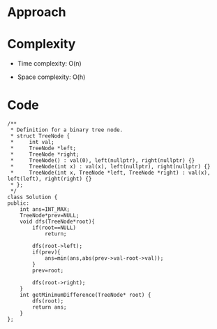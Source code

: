 # Approach
<!-- Describe your approach to solving the problem. -->

# Complexity
- Time complexity: O(n)
<!-- Add your time complexity here, e.g. $$O(n)$$ -->

- Space complexity: O(h)
<!-- Add your space complexity here, e.g. $$O(n)$$ -->

# Code
```
/**
 * Definition for a binary tree node.
 * struct TreeNode {
 *     int val;
 *     TreeNode *left;
 *     TreeNode *right;
 *     TreeNode() : val(0), left(nullptr), right(nullptr) {}
 *     TreeNode(int x) : val(x), left(nullptr), right(nullptr) {}
 *     TreeNode(int x, TreeNode *left, TreeNode *right) : val(x), left(left), right(right) {}
 * };
 */
class Solution {
public:
    int ans=INT_MAX;
    TreeNode*prev=NULL;
    void dfs(TreeNode*root){
        if(root==NULL)
            return;

        dfs(root->left);
        if(prev){
            ans=min(ans,abs(prev->val-root->val));
        }
        prev=root;
        
        dfs(root->right);
    }
    int getMinimumDifference(TreeNode* root) {
        dfs(root);
        return ans;
    }
};
```
